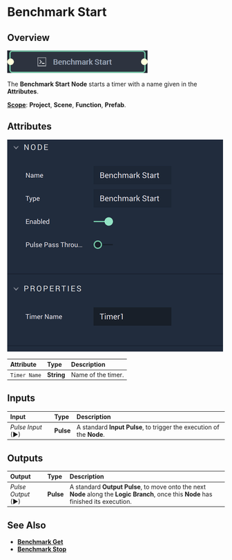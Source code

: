 # Benchmark Start

## Overview

![The Benchmark Start Node.](../../.gitbook/assets/benchmarkstartnode20241.png)

The **Benchmark Start** **Node** starts a timer with a name given in the **Attributes**.

[**Scope**](../overview.md#scopes): **Project**, **Scene**, **Function**, **Prefab**.

## Attributes

![The Benchmark Start Node Attributes.](../../.gitbook/assets/benchmarkstartattributes.png)

| Attribute | Type | Description |
| :--- | :--- | :--- |
| `Timer Name` | **String** | Name of the timer. |

## Inputs

| Input | Type | Description |
| :--- | :--- | :--- |
| _Pulse Input_ \(►\) | **Pulse** | A standard **Input Pulse**, to trigger the execution of the **Node**. |

## Outputs

| Output | Type | Description |
| :--- | :--- | :--- |
| _Pulse Output_ \(►\) | **Pulse** | A standard **Output Pulse**, to move onto the next **Node** along the **Logic Branch**, once this **Node** has finished its execution. |

## See Also

* [**Benchmark Get**](benchmark-get.md)
* [**Benchmark Stop**](benchmark-stop.md)

